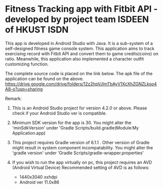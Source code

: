 # Fitness Tracking app with Fitbit API - developed by project team ISDEEN of HKUST ISDN
This app is developed in Android Studio with Java. It is a sub-system of a self-designed fitness game console system. This application aims to track exercising record with Fitbit API and convert them to game credits(coins) on ratio. Meanwhile, this application also implemented a character outfit customizing function. 

The complete source code is placed on the link below. The apk file of the application can be found on the above.
https://drive.google.com/drive/folders/12z2hpVJlmTbAyV1XcXhZGNZLksp4A8-o?usp=sharing

Remark: 
1) This is an Android Studio project for version 4.2.0 or above. Please check if your Android Studio ver is compatible.
2) Minimum SDK version for the app is 30. You might alter the 'minSdkVersion' under 'Gradle Scripts/build.gradle(Module:My Application.app)
3) This project requires Gradle version of 6.1.1 . Other version of Gradle might result in system component incompatability. You might alter the 'gradle version' under 'Gradle Scripts/gradle-wrapper.properties'
4) If you wish to run the app virtually on pc, this project requires an AVD (Android Virtual Device) Recommended setting of AVD is as follows:
    
    - 1440x3040  xxhdpi
    - Android ver 11.0x86




